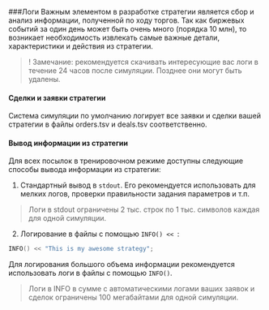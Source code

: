 ###Логи
Важным элементом в разработке стратегии является сбор и анализ информации, полученной по ходу торгов. Так как биржевых событий за один день может быть очень много (порядка 10 млн), то возникает необходимость извлекать самые важные детали, характеристики и действия из стратегии.

> ! Замечание: рекомендуется скачивать интересующие вас логи в течение 24 часов после симуляции. Позднее они могут быть удалены.

<a name="deals_and_orders"></a>
#### Сделки и заявки стратегии
Система симуляции по умолчанию логирует все заявки и сделки вашей стратегии в файлы orders.tsv и deals.tsv соответственно.

<a name="custom_output"></a>
#### Вывод информации из стратегии
Для всех посылок в тренировочном режиме доступны следующие способы вывода информации из стратегии: 
1. Cтандартный вывод в `stdout`. Его рекомендуется использовать для мелких логов, проверки правильности задания параметров и т.п. 
> Логи в stdout ограничены 2 тыс. строк по 1 тыс. символов каждая для одной симуляции.
2. Логирование в файлы с помощью `INFO() << `:
```cpp
INFO() << "This is my awesome strategy";
``` 
Для логирования большого объема информации рекомендуется использовать логи в файлы с помощью `INFO()`. 
>  Логи в INFO в сумме с автоматическими логами ваших заявок и сделок ограничены 100 мегабайтами для одной симуляции.

